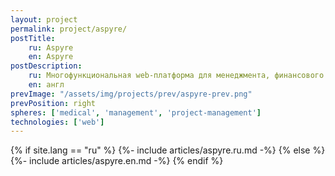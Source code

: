 ```yaml
---
layout: project
permalink: project/aspyre/
postTitle: 
    ru: Aspyre
    en: Aspyre
postDescription: 
    ru: Многофункциональная web-платформа для менеджмента, финансового контроля, организации и ведения проектов
    en: англ
prevImage: "/assets/img/projects/prev/aspyre-prev.png"
prevPosition: right
spheres: ['medical', 'management', 'project-management']
technologies: ['web']
---
```


{% if site.lang == "ru" %}
{%- include articles/aspyre.ru.md -%}
{% else %}
{%- include articles/aspyre.en.md -%}
{% endif %}

